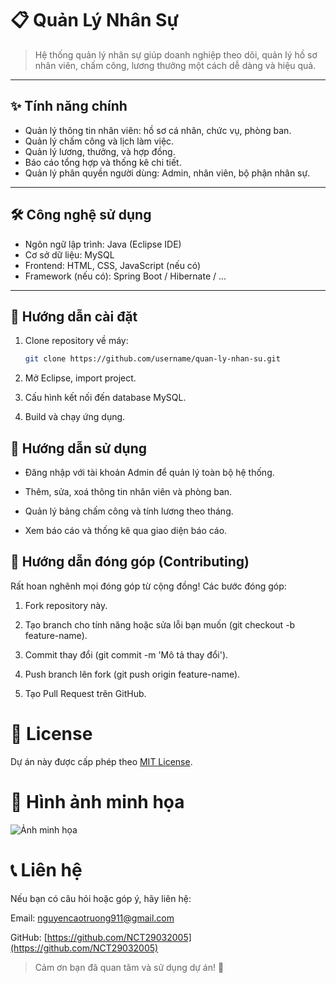 # 📋 Quản Lý Nhân Sự

> Hệ thống quản lý nhân sự giúp doanh nghiệp theo dõi, quản lý hồ sơ nhân viên, chấm công, lương thưởng một cách dễ dàng và hiệu quả.

---

## ✨ Tính năng chính

- Quản lý thông tin nhân viên: hồ sơ cá nhân, chức vụ, phòng ban.  
- Quản lý chấm công và lịch làm việc.  
- Quản lý lương, thưởng, và hợp đồng.  
- Báo cáo tổng hợp và thống kê chi tiết.  
- Quản lý phân quyền người dùng: Admin, nhân viên, bộ phận nhân sự.  

---

## 🛠 Công nghệ sử dụng

- Ngôn ngữ lập trình: Java (Eclipse IDE)  
- Cơ sở dữ liệu: MySQL  
- Frontend: HTML, CSS, JavaScript (nếu có)  
- Framework (nếu có): Spring Boot / Hibernate / ...  

---

## 🚀 Hướng dẫn cài đặt

1. Clone repository về máy:  
   ```bash
   git clone https://github.com/username/quan-ly-nhan-su.git
2. Mở Eclipse, import project.

3. Cấu hình kết nối đến database MySQL.

4. Build và chạy ứng dụng.
## 🎯 Hướng dẫn sử dụng
* Đăng nhập với tài khoản Admin để quản lý toàn bộ hệ thống.

* Thêm, sửa, xoá thông tin nhân viên và phòng ban.

* Quản lý bảng chấm công và tính lương theo tháng.

* Xem báo cáo và thống kê qua giao diện báo cáo.
## 🤝 Hướng dẫn đóng góp (Contributing)
Rất hoan nghênh mọi đóng góp từ cộng đồng!
Các bước đóng góp:

1. Fork repository này.

2. Tạo branch cho tính năng hoặc sửa lỗi bạn muốn (git checkout -b feature-name).

3. Commit thay đổi (git commit -m 'Mô tả thay đổi').

4. Push branch lên fork (git push origin feature-name).

5. Tạo Pull Request trên GitHub.
# 📄 License
Dự án này được cấp phép theo [MIT License](LICENSE).

# 📸 Hình ảnh minh họa
![Ảnh minh họa](https://via.placeholder.com/800x400?text=Demo+Qu%E1%BA%A3n+L%C3%BD+Nh%C3%A2n+S%E1%BB%B1)
# 📞 Liên hệ
Nếu bạn có câu hỏi hoặc góp ý, hãy liên hệ:

Email: nguyencaotruong911@gmail.com

GitHub: [https://github.com/NCT29032005](https://github.com/NCT29032005)

> Cảm ơn bạn đã quan tâm và sử dụng dự án! 🚀

